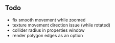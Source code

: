Todo
----

* fix smooth movement while zoomed
* texture movement direction issue (while rotated)
* collider radius in properties window
* render polygon edges as an option
